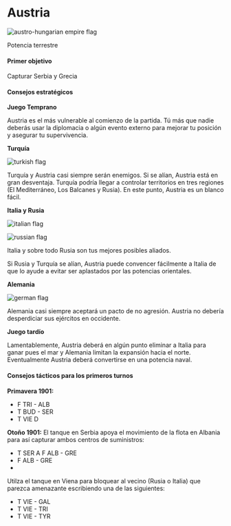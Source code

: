 # Austria
            
![austro-hungarian empire flag](/austria-flag.png)

Potencia terrestre

#### Primer objetivo

Capturar Serbia y Grecia

#### Consejos estratégicos

**Juego Temprano**

Austria es el más vulnerable al comienzo de la partida. Tú más que nadie deberás usar la diplomacia o algún evento externo para mejorar tu posición y asegurar tu supervivencia.

**Turquía**

![turkish flag](/turkey-flag.webp)

Turquía y Austria casi siempre serán enemigos. Si se alían, Austria está en gran desventaja. Turquía podría llegar a controlar territorios en tres regiones (El Mediterráneo, Los Balcanes y Rusia). En este punto, Austria es un blanco fácil.

**Italia y Rusia**

![italian flag](/italy-flag.png)

![russian flag](/russia-flag.webp)

Italia y sobre todo Rusia son tus mejores posibles aliados.

Si Rusia y Turquía se alían, Austria puede convencer fácilmente a Italia de que lo ayude a evitar ser aplastados por las potencias orientales.

**Alemania**

![german flag](/germany-flag.webp)

Alemania casi siempre aceptará un pacto de no agresión. Austria no debería desperdiciar sus ejércitos en occidente.

**Juego tardío**

Lamentablemente, Austria deberá en algún punto eliminar a Italia para ganar pues el mar y Alemania limitan la expansión hacia el norte. Eventualmente Austria deberá convertirse en una potencia naval.

#### Consejos tácticos para los primeros turnos

**Primavera 1901:**
* F TRI - ALB
* T BUD - SER 
* T VIE D

**Otoño 1901:**  El tanque en Serbia apoya el movimiento de la flota en Albania para así capturar ambos centros de suministros:
* T SER A F ALB - GRE
* F ALB - GRE
*
Utilza el tanque en Viena para bloquear al vecino (Rusia o Italia) que parezca amenazante escribiendo una de las siguientes:
* T VIE - GAL 
* T VIE - TRI 
* T VIE - TYR